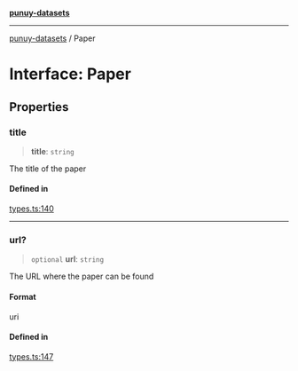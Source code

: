 [**punuy-datasets**](../README.md)

***

[punuy-datasets](../README.md) / Paper

# Interface: Paper

## Properties

### title

> **title**: `string`

The title of the paper

#### Defined in

[types.ts:140](https://github.com/andrefs/punuy-datasets/blob/3623d098574f318c1a4505449b81b9032dc37e4a/src/lib/types.ts#L140)

***

### url?

> `optional` **url**: `string`

The URL where the paper can be found

#### Format

uri

#### Defined in

[types.ts:147](https://github.com/andrefs/punuy-datasets/blob/3623d098574f318c1a4505449b81b9032dc37e4a/src/lib/types.ts#L147)
